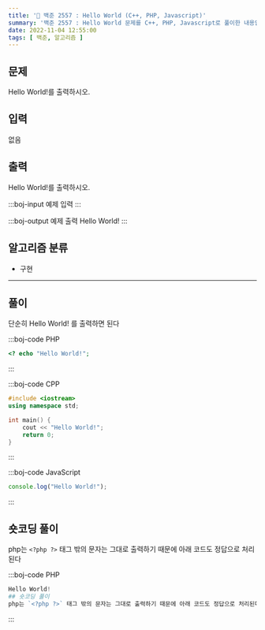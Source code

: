 ```yaml
---
title: '🏅 백준 2557 : Hello World (C++, PHP, Javascript)'
summary: '백준 2557 : Hello World 문제를 C++, PHP, Javascript로 풀이한 내용입니다.'
date: 2022-11-04 12:55:00
tags: [ 백준, 알고리즘 ]
---
```


## 문제

Hello World!를 출력하시오.

## 입력

없음

## 출력

Hello World!를 출력하시오.

:::boj-input 예제 입력
:::

:::boj-output 예제 출력
Hello World!
:::

## 알고리즘 분류

- 구현

---

## 풀이

단순히 Hello World! 를 출력하면 된다

:::boj-code PHP

```php
<? echo "Hello World!";
```

:::

:::boj-code CPP

```cpp
#include <iostream>
using namespace std;

int main() {
    cout << "Hello World!";
    return 0;
}
```

:::

:::boj-code JavaScript

```JavaScript
console.log("Hello World!");
```

:::

## 숏코딩 풀이

php는 `<?php ?>` 태그 밖의 문자는 그대로 출력하기 때문에 아래 코드도 정답으로 처리된다

:::boj-code PHP

```php
Hello World!
## 숏코딩 풀이
php는 `<?php ?>` 태그 밖의 문자는 그대로 출력하기 때문에 아래 코드도 정답으로 처리된다
```

:::
